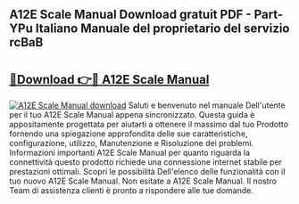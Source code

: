 ## A12E Scale Manual Download gratuit PDF - Part-YPu Italiano Manuale del proprietario del servizio rcBaB

# <h2><a href="http://dfa5cd3.blite.top/?on=A12E+Scale+Manual">🔗Download 👉🔴 A12E Scale Manual</a></h2>

[![A12E Scale Manual download](https://i.imgur.com/lujVjoI.png)](http://dfa5cd3.blite.top/?on=A12E+Scale+Manual)
Saluti e benvenuto nel manuale Dell'utente per il tuo A12E Scale Manual appena sincronizzato. Questa guida è appositamente progettata per aiutarti a ottenere il massimo dal tuo Prodotto fornendo una spiegazione approfondita delle sue caratteristiche, configurazione, utilizzo, Manutenzione e Risoluzione dei problemi. Informazioni importanti A12E Scale Manual per quanto riguarda la connettività questo prodotto richiede una connessione internet stabile per prestazioni ottimali. Scopri le possibilità Dell'elenco delle funzionalità con il tuo nuovo A12E Scale Manual. Non esitate a A12E Scale Manual. Il nostro Team di assistenza clienti è pronto a rispondere alle tue domande.
